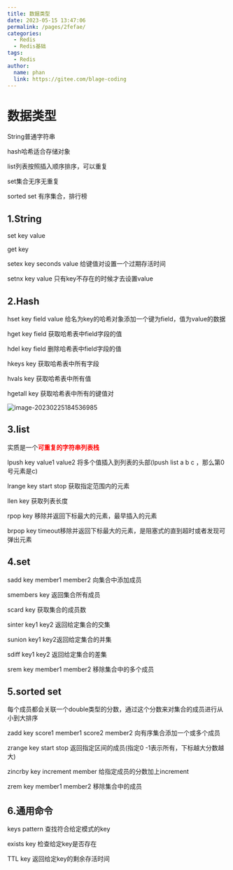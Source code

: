 ```yaml
---
title: 数据类型
date: 2023-05-15 13:47:06
permalink: /pages/2fefae/
categories:
  - Redis
  - Redis基础
tags:
  - Redis
author: 
  name: phan
  link: https://gitee.com/blage-coding
---
```

# 数据类型

String普通字符串

hash哈希适合存储对象

list列表按照插入顺序排序，可以重复

set集合无序无重复

sorted set 有序集合，排行榜

## 1.String

set key value

get key

setex key seconds value 给键值对设置一个过期存活时间

setnx key value 只有key不存在的时候才去设置value

## 2.Hash

hset key field value  给名为key的哈希对象添加一个键为field，值为value的数据

hget key field 获取哈希表中field字段的值

hdel key field 删除哈希表中field字段的值

hkeys key  获取哈希表中所有字段

hvals key  获取哈希表中所有值

hgetall key  获取哈希表中所有的键值对

![image-20230225184536985](https://cdn.staticaly.com/gh/blage-coding/picx-images-hosting@master/20230515/image-20230225184536985.9s0wwy7xgow.webp)

## 3.list

实质是一个<font color="red">**可重复的字符串列表栈**</font>

lpush key value1 value2 将多个值插入到列表的头部(lpush list a b c ，那么第0号元素是c)

lrange key start stop  获取指定范围内的元素

llen key 获取列表长度

rpop key 移除并返回下标最大的元素，最早插入的元素

brpop key timeout移除并返回下标最大的元素，是阻塞式的直到超时或者发现可弹出元素

## 4.set

sadd key member1 member2 向集合中添加成员

smembers key 返回集合所有成员

scard key 获取集合的成员数

sinter key1 key2 返回给定集合的交集

sunion key1 key2返回给定集合的并集

sdiff key1 key2 返回给定集合的差集

srem key member1 member2 移除集合中的多个成员

## 5.sorted set

每个成员都会关联一个double类型的分数，通过这个分数来对集合的成员进行从小到大排序

zadd key score1 member1 score2 member2 向有序集合添加一个或多个成员

zrange key start stop 返回指定区间的成员(指定0 -1表示所有，下标越大分数越大)

zincrby key increment member 给指定成员的分数加上increment

zrem key member1 member2 移除集合中的成员

## 6.通用命令

keys pattern 查找符合给定模式的key

exists key 检查给定key是否存在

TTL key 返回给定key的剩余存活时间  
